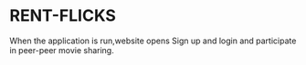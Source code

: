 # RENT-FLICKS
When the application is run,website opens 
Sign up and login and participate in peer-peer movie sharing.
